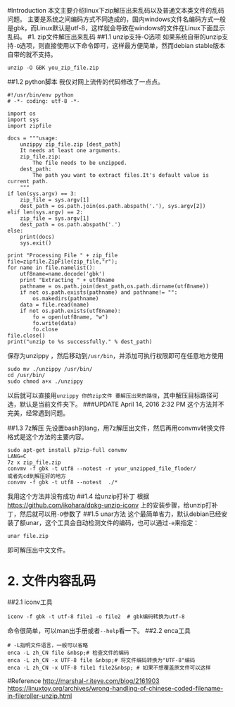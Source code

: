 #Introduction
本文主要介绍linux下zip解压出来乱码以及普通文本类文件的乱码问题。
主要是系统之间编码方式不同造成的，国内windows文件名编码方式一般是gbk，而Linux默认是utf-8，这样就会导致在windows的文件在Linux下面显示乱码。
#1. zip文件解压出来乱码
##1.1 unzip支持-O选项
如果系统自带的unzip支持`-O`选项，则直接使用以下命令即可，这样最方便简单，然而debian stable版本自带的就不支持。
```linux
unzip -O GBK you_zip_file.zip
```
##1.2 python脚本
我仅对网上流传的代码修改了一点点。
```
#!/usr/bin/env python
# -*- coding: utf-8 -*-

import os
import sys
import zipfile

docs = """usage:
    unzippy zip_file.zip [dest_path]
    It needs at least one arguments.
    zip_file.zip:
        The file needs to be unzipped.
    dest_path:
        The path you want to extract files.It's default value is current path.
    """
if len(sys.argv) == 3:
    zip_file = sys.argv[1]
    dest_path = os.path.join(os.path.abspath('.'), sys.argv[2])
elif len(sys.argv) == 2:
    zip_file = sys.argv[1]
    dest_path = os.path.abspath('.')
else:
    print(docs)
    sys.exit()

print "Processing File " + zip_file
file=zipfile.ZipFile(zip_file,"r");
for name in file.namelist():
    utf8name=name.decode('gbk')
    print "Extracting " + utf8name
    pathname = os.path.join(dest_path,os.path.dirname(utf8name))
    if not os.path.exists(pathname) and pathname!= "":
        os.makedirs(pathname)
    data = file.read(name)
    if not os.path.exists(utf8name):
        fo = open(utf8name, "w")
        fo.write(data)
        fo.close
file.close()
print("unzip to %s successfully." % dest_path)
```
保存为unzippy ，然后移动到`/usr/bin`，并添加可执行权限即可在任意地方使用
```
sudo mv ./unzippy /usr/bin/
cd /usr/bin/
sudo chmod a+x ./unzippy
```
以后就可以直接用`unzippy 你的zip文件 要解压出来的路径`，其中解压目标路径可选，默认是当前文件夹下。
###UPDATE April 14, 2016 2:32 PM
这个方法并不完美，经常遇到问题。

##1.3 7z解压
先设置bash的lang，用7z解压出文件，然后再用convmv转换文件格式是这个方法的主要内容。
```
sudo apt-get install p7zip-full convmv
LANG=C
7z x zip_file.zip
convmv -f gbk -t utf8 --notest -r your_unzipped_file_floder/
或者先cd到解压好的地方
convmv -f gbk -t utf8 --notest  ./*
```
我用这个方法并没有成功
##1.4 给unzip打补丁
根据 https://github.com/ikohara/dpkg-unzip-iconv 上的安装步骤，给unzip打补丁，然后就可以用`-O`参数了
##1.5 unar方法
这个最简单省力，默认debian已经安装了额unar，这个工具会自动检测文件的编码，也可以通过`-e`来指定：
```
unar file.zip
```
即可解压出中文文件。

# 2. 文件内容乱码
##2.1 iconv工具
```
iconv -f gbk -t utf-8 file1 -o file2  # gbk编码转换为utf-8  
```
命令很简单，可以man出手册或者`--help`看一下。
##2.2 enca工具
```
# -L指明文件语言，一般可以省略
enca -L zh_CN file &nbsp;# 检查文件的编码
enca -L zh_CN -x UTF-8 file &nbsp;# 将文件编码转换为"UTF-8"编码
enca -L zh_CN -x UTF-8 file1 file2&nbsp; # 如果不想覆盖原文件可以这样
```
#Reference
http://marshal-r.iteye.com/blog/2161903
https://linuxtoy.org/archives/wrong-handling-of-chinese-coded-filename-in-fileroller-unzip.html
